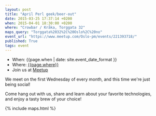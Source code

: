 ```yaml
---
layout: post
title: "April Perl geek/beer-out"
date: 2015-03-25 17:37:14 +0200
when: 2015-04-01 18:30:00 +0200
where: "Crowbar / Kråka, Torggata 32"
maps_query: "Torggata%2032%2C%20Oslo%2C%20no"
event_url: "https://www.meetup.com/Oslo-pm/events/221393718/"
published: True
tags: event
---
```


* When: {{page.when | date: site.event_date_format }}
* Where: [{{page.where}}]({{site.maps_url}}{{page.maps_query}})
* Join us at [Meetup]({{page.event_url}})

We meet on the first Wednesday of every month, and this time we&#39;re just being social!

Come hang out with us, share and learn about your favorite technologies, and enjoy a tasty brew of your choice!

{% include maps.html %}